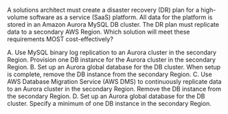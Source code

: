 A solutions architect must create a disaster recovery (DR) plan for a high-volume software as a service (SaaS) platform. All data for the platform is stored in an Amazon Aurora MySQL DB cluster. The DR plan must replicate data to a secondary AWS Region. Which solution will meet these requirements MOST cost-effectively? 

A. Use MySQL binary log replication to an Aurora cluster in the secondary Region. Provision one DB instance for the Aurora cluster in the secondary Region. 
B. Set up an Aurora global database for the DB cluster. When setup is complete, remove the DB instance from the secondary Region. 
C. Use AWS Database Migration Service (AWS DMS) to continuously replicate data to an Aurora cluster in the secondary Region. Remove the DB instance from the secondary Region. 
D. Set up an Aurora global database for the DB cluster. Specify a minimum of one DB instance in the secondary Region.